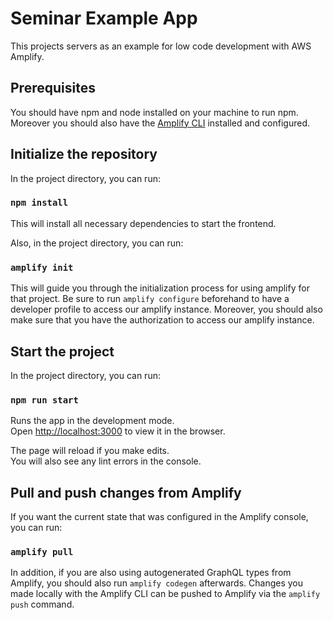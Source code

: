 # Seminar Example App

This projects servers as an example for low code development with AWS Amplify.

## Prerequisites

You should have npm and node installed on your machine to run npm.
Moreover you should also have the [Amplify CLI](https://docs.amplify.aws/cli/start/install/) installed and configured.

## Initialize the repository

In the project directory, you can run:

### `npm install`

This will install all necessary dependencies to start the frontend.

Also, in the project directory, you can run:

### `amplify init`

This will guide you through the initialization process for using amplify for that project. Be sure to run `amplify configure` beforehand to have a developer profile to access our amplify instance. Moreover, you should also make sure that you have the authorization to access our amplify instance.

## Start the project

In the project directory, you can run:

### `npm run start`

Runs the app in the development mode.\
Open [http://localhost:3000](http://localhost:3000) to view it in the browser.

The page will reload if you make edits.\
You will also see any lint errors in the console.

## Pull and push changes from Amplify

If you want the current state that was configured in the Amplify console, you can run:

### `amplify pull`

In addition, if you are also using autogenerated GraphQL types from Amplify, you should also run `amplify codegen` afterwards.
Changes you made locally with the Amplify CLI can be pushed to Amplify via the `amplify push` command.
